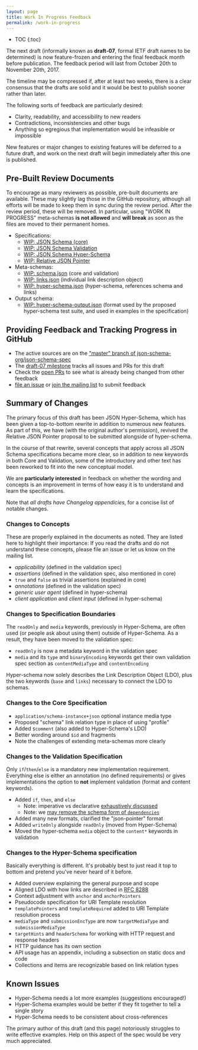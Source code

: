 ```yaml
---
layout: page
title: Work In Progress Feedback
permalink: /work-in-progress
---
```


* TOC
{:toc}

The next draft (informally known as **draft-07**, formal IETF draft names to be determined)
is now feature-frozen and entering the final feedback month before publication.  The feedback
period will last from October 20th to November 20th, 2017.

The timeline may be compressed if, after at least two weeks, there is a clear consensus that
the drafts are solid and it would be best to publish sooner rather than later.

The following sorts of feedback are particularly desired:

* Clarity, readability, and accessibility to new readers
* Contradictions, inconsistencies and other bugs
* Anything so egregious that implementation would be infeasible or impossible

New features or major changes to existing features will be deferred to a future draft,
and work on the next draft will begin immediately after this one is published.

## Pre-Built Review Documents

To encourage as many reviewers as possible, pre-built documents are available.  These may
slightly lag those in the GitHub repository, although all efforts will be made to keep them
in sync during the review period.  After the review period, these will be removed.  In particular,
using "WORK IN PROGRESS" meta-schemas **is not allowed** and **will break** as soon as the files
are moved to their permanent homes.

* Specifications:
    * [WIP: JSON Schema (core)](/work-in-progress/WIP-jsonschema-core.html)
    * [WIP: JSON Schema Validation](/work-in-progress/WIP-jsonschema-validation.html)
    * [WIP: JSON Schema Hyper-Schema](/work-in-progress/WIP-jsonschema-hyperschema.html)
    * [WIP: Relative JSON Pointer](/work-in-progress/WIP-relative-json-pointer.html)
* Meta-schemas:
    * [WIP: schema.json](/work-in-progress/WIP-schema.json) (core and validation)
    * [WIP: links.json](/work-in-progress/WIP-links.json) (individual link description object)
    * [WIP: hyper-schema.json](/work-in-progress/WIP-hyper-schema.json) (hyper-schema, references
                                                                schema and links)
* Output schema:
    * [WIP: hyper-schema-output.json](/work-in-progress/WIP-hyper-schema-output.json) (format used by the proposed hyper-schema test suite, and used in examples in the specification)


## Providing Feedback and Tracking Progress in GitHub

* The active sources are on the
["master" branch of json-schema-org/json-schema-spec](https://github.com/json-schema-org/json-schema-spec)
* The [draft-07 milestone](https://github.com/json-schema-org/json-schema-spec/milestone/5)
  tracks all issues and PRs for this draft
* Check the [open PRs](https://github.com/json-schema-org/json-schema-spec/pulls)
  to see what is already being changed from other feedback
* [file an issue](https://github.com/json-schema-org/json-schema-spec/issues/new?milestone=draft-07)
  or [join the mailing list](https://groups.google.com/forum/#!forum/json-schema) to submit feedback

## Summary of Changes

The primary focus of this draft has been JSON Hyper-Schema, which has been given a top-to-bottom
rewrite in addition to numerous new features.  As part of this, we have (with the original
author's permission), revived the Relative JSON Pointer proposal to be submitted alongside
of hyper-schema.

In the course of that rewrite, several concepts that apply across all JSON Schema specifications
became more clear, so in addition to new keywords in both Core and Validation, some of the
introductory and other text has been reworked to fit into the new conceptual model.

We are **particularly interested** in feedback on whether the wording and concepts is an
improvement in terms of how easy it is to understand and learn the specifications.

Note that _all drafts have Changelog appendicies_, for a concise list of notable changes.

### Changes to Concepts

These are properly explained in the documents as noted.  They are listed here to
highlight their importance: If you read the drafts and do not understand these
concepts, please file an issue or let us know on the mailing list.

* _applicability_ (defined in the validation spec)
* _assertions_ (defined in the validation spec, also mentioned in core)
* `true` and `false` as trivial assertions (explained in core)
* _annotations_ (defined in the validation spec)
* _generic user agent_ (defined in hyper-schema)
* _client application_ and _client input_ (defined in hyper-schema)

### Changes to Specification Boundaries

The `readOnly` and `media` keywords, previously in Hyper-Schema, are often used (or people
ask about using them) outside of Hyper-Schema.  As a result, they have been moved to the
validation spec:

* `readOnly` is now a metadata keyword in the validation spec
* `media` and its `type` and `binaryEncoding` keywords get their own validation spec section as `contentMediaType` and `contentEncoding`

Hyper-schema now solely describes the Link Description Object (LDO), plus the two keywords
(`base` and `links`) necessary to connect the LDO to schemas.

### Changes to the Core Specification

* `application/schema-instance+json` optional instance media type
* Proposed "schema" link relation type in place of using "profile"
* Added `$comment` (also added to Hyper-Schema's LDO)
* Better wording around `$id` and fragments
* Note the challenges of extending meta-schemas more clearly

### Changes to the Validation Specification

Only `if`/`then`/`else` is a mandatory new implementation requirement.  Everything else
is either an annotation (no defined requirements) or gives implementations the option
to **not** implement validation (format and content keywords).

* Added `if`, `then`, and `else`
    * Note: imperative vs declarative [exhaustively discussed](https://github.com/json-schema-org/json-schema-spec/issues/180)
    * Note: we [may remove the schema form of `dependencies`](https://github.com/json-schema-org/json-schema-spec/issues/442)
* Added many new formats, clarified the "json-pointer" format
* Added `writeOnly` alongside `readOnly` (moved from Hyper-Schema)
* Moved the hyper-schema `media` object to the `content*` keywords in validation

### Changes to the Hyper-Schema specification


Basically everything is different.  It's probably best to just read it top to bottom
and pretend you've never heard of it before.

* Added overview explaining the general purpose and scope
* Aligned LDO with how links are described in [RFC 8288](https://tools.ietf.org/html/rfc8288)
* Context adjustment with `anchor` and `anchorPointers`
* Pseudocode specification for URI Template resolution
* `templatePointers` and `templateRequired` added to URI Template resolution process
* `mediaType` and `submissionEncType` are now `targetMediaType` and `submissionMediaType`
* `targetHints` and `headerSchema` for working with HTTP request and response headers
* HTTP guidance has its own section
* API usage has an appendix, including a subsection on static docs and code
* Collections and items are recognizable based on link relation types

## Known Issues

* Hyper-Schema needs a lot more examples (suggestions encouraged!)
* Hyper-Schema examples would be better if they fit together to tell a single story
* Hyper-Schema needs to be consistent about cross-references

The primary author of this draft (and this page) notoriously struggles to write
effective examples.  Help on this aspect of the spec would be very much appreciated.

